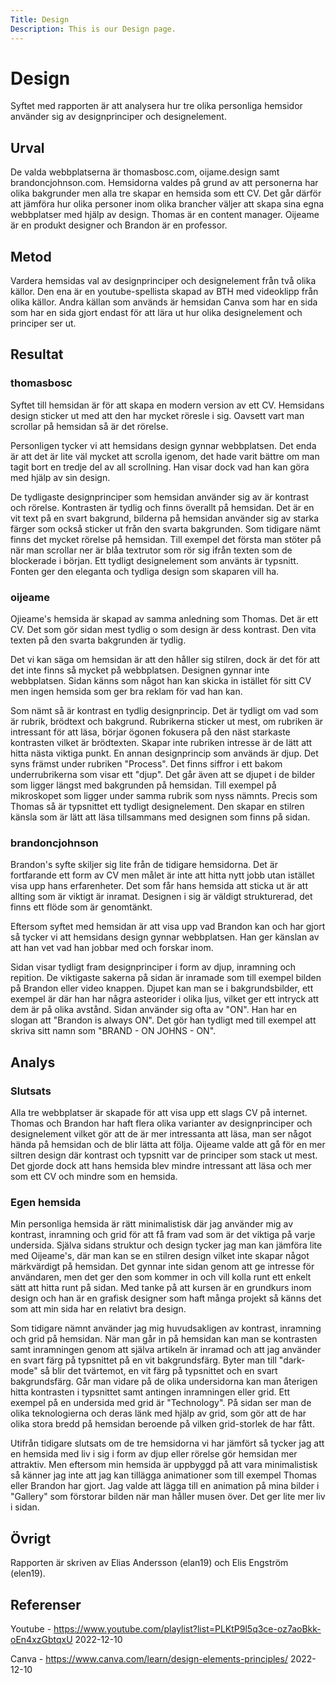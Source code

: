 ```yaml
---
Title: Design
Description: This is our Design page.
---
```


# Design

Syftet med rapporten är att analysera hur tre olika personliga hemsidor använder sig av designprinciper och designelement.

Urval
-----------------------

De valda webbplatserna är thomasbosc.com, oijame.design samt brandoncjohnson.com. Hemsidorna valdes på grund av att personerna har olika bakgrunder men alla tre skapar en hemsida som ett CV. Det går därför att jämföra hur olika personer inom olika brancher väljer att skapa sina egna webbplatser med hjälp av design. Thomas är en content manager. Oijeame är en produkt designer och Brandon är en professor.

Metod
-----------------------

Vardera hemsidas val av designprinciper och designelement från två olika källor. Den ena är en youtube-spellista skapad av BTH med videoklipp från olika källor. Andra källan som används är hemsidan Canva som har en sida som har en sida gjort endast för att lära ut hur olika designelement och principer ser ut.

Resultat
-----------------------

### thomasbosc

Syftet till hemsidan är för att skapa en modern version av ett CV. Hemsidans design sticker ut med att den har mycket röresle i sig. Oavsett vart man scrollar på hemsidan så är det rörelse.

Personligen tycker vi att hemsidans design gynnar webbplatsen. Det enda är att det är lite väl mycket att scrolla igenom, det hade varit bättre om man tagit bort en tredje del av all scrollning. Han visar dock vad han kan göra med hjälp av sin design.

De tydligaste designprinciper som hemsidan använder sig av är kontrast och rörelse. Kontrasten är tydlig och finns överallt på hemsidan. Det är en vit text på en svart bakgrund, bilderna på hemsidan använder sig av starka färger som också sticker ut från den svarta bakgrunden. Som tidigare nämt finns det mycket rörelse på hemsidan. Till exempel det första man stöter på när man scrollar ner är blåa textrutor som rör sig ifrån texten som de blockerade i början. Ett tydligt designelement som använts är typsnitt. Fonten ger den eleganta och tydliga design som skaparen vill ha.

### oijeame

Ojieame's hemsida är skapad av samma anledning som Thomas. Det är ett CV. Det som gör sidan mest tydlig o som design är dess kontrast. Den vita texten på den svarta bakgrunden är tydlig.

Det vi kan säga om hemsidan är att den håller sig stilren, dock är det för att det inte finns så mycket på webbplatsen. Designen gynnar inte webbplatsen. Sidan känns som något han kan skicka in istället för sitt CV men ingen hemsida som ger bra reklam för vad han kan.

Som nämt så är kontrast en tydlig designprincip. Det är tydligt om vad som är rubrik, brödtext och bakgrund. Rubrikerna sticker ut mest, om rubriken är intressant för att läsa, börjar ögonen fokusera på den näst starkaste kontrasten vilket är brödtexten. Skapar inte rubriken intresse är de lätt att hitta nästa viktiga punkt. En annan designprincip som används är djup. Det syns främst under rubriken "Process". Det finns siffror i ett bakom underrubrikerna som visar ett "djup". Det går även att se djupet i de bilder som ligger längst med bakgrunden på hemsidan. Till exempel på mikroskopet som ligger under samma rubrik som nyss nämnts. Precis som Thomas så är typsnittet ett tydligt designelement. Den skapar en stilren känsla som är lätt att läsa tillsammans med designen som finns på sidan.

### brandoncjohnson

Brandon's syfte skiljer sig lite från de tidigare hemsidorna. Det är fortfarande ett form av CV men målet är inte att hitta nytt jobb utan istället visa upp hans erfarenheter. Det som får hans hemsida att sticka ut är att allting som är viktigt är inramat. Designen i sig är väldigt strukturerad, det finns ett flöde som är genomtänkt.

Eftersom syftet med hemsidan är att visa upp vad Brandon kan och har gjort så tycker vi att hemsidans design gynnar webbplatsen. Han ger känslan av att han vet vad han jobbar med och forskar inom.

Sidan visar tydligt fram designprinciper i form av djup, inramning och repition. De viktigaste sakerna på sidan är inramade som till exempel bilden på Brandon eller video knappen. Djupet kan man se i bakgrundsbilder, ett exempel är där han har några asteorider i olika ljus, vilket ger ett intryck att dem är på olika avstånd. Sidan använder sig ofta av "ON". Han har en slogan att "Brandon is always ON". Det gör han tydligt med till exempel att skriva sitt namn som "BRAND - ON JOHNS - ON".

Analys
-----------------------

### Slutsats

Alla tre webbplatser är skapade för att visa upp ett slags CV på internet. Thomas och Brandon har haft flera olika varianter av designprinciper och designelement vilket gör att de är mer intressanta att läsa, man ser något hända på hemsidan och de blir lätta att följa. Oijeame valde att gå för en mer siltren design där kontrast och typsnitt var de principer som stack ut mest. Det gjorde dock att hans hemsida blev mindre intressant att läsa och mer som ett CV och mindre som en hemsida.

### Egen hemsida

Min personliga hemsida är rätt minimalistisk där jag använder mig av kontrast, inramning och grid för att få fram vad som är det viktiga på varje undersida. Själva sidans struktur och design tycker jag man kan jämföra lite med Oijeame's, där man kan se en stilren design vilket inte skapar något märkvärdigt på hemsidan. Det gynnar inte sidan genom att ge intresse för användaren, men det ger den som kommer in och vill kolla runt ett enkelt sätt att hitta runt på sidan. Med tanke på att kursen är en grundkurs inom design och han är en grafisk designer som haft många projekt så känns det som att min sida har en relativt bra design.

Som tidigare nämnt använder jag mig huvudsakligen av kontrast, inramning och grid på hemsidan. När man går in på hemsidan kan man se kontrasten samt inramningen genom att själva artikeln är inramad och att jag använder en svart färg på typsnittet på en vit bakgrundsfärg. Byter man till "dark-mode" så blir det tvärtemot, en vit färg på typsnittet och en svart bakgrundsfärg. Går man vidare på de olika undersidorna kan man återigen hitta kontrasten i typsnittet samt antingen inramningen eller grid.
Ett exempel på en undersida med grid är "Technology". På sidan ser man de olika teknologierna och deras länk med hjälp av grid, som gör att de har olika stora bredd på hemsidan beroende på vilken grid-storlek de har fått.

Utifrån tidigare slutsats om de tre hemsidorna vi har jämfört så tycker jag att en hemsida med liv i sig i form av djup eller rörelse gör hemsidan mer attraktiv. Men eftersom min hemsida är uppbyggd på att vara minimalistisk så känner jag inte att jag kan tillägga animationer som till exempel Thomas eller Brandon har gjort. Jag valde att lägga till en animation på mina bilder i "Gallery" som förstorar bilden när man håller musen över. Det ger lite mer liv i sidan.


Övrigt
-----------------------

Rapporten är skriven av Elias Andersson (elan19) och Elis Engström (elen19).

Referenser
-----------------------

Youtube - https://www.youtube.com/playlist?list=PLKtP9l5q3ce-oz7aoBkk-oEn4xzGbtqxU 2022-12-10

Canva - https://www.canva.com/learn/design-elements-principles/ 2022-12-10